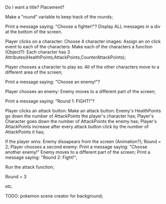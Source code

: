 Do I want a title?
  Placement?

Make a "round" variable to keep track of the rounds;

Print a message saying: "Choose a fighter!"?
  Display ALL messages in a div at the bottom of the screen.

Player clicks on a character:
  Choose 4 character images:
    Assign an on click event to each of the characters:
      Make each of the characters a function (Object?):
        Each character has 3 Attributes(HealthPoints,AttackPoints,CounterAttackPoints);

Player chooses a character to play as:
  All of the other characters move to a different area of the screen;

Print a message saying: "Choose an enemy!"?

Player chooses an enemy:
  Enemy moves to a different part of the screen;

Print a message saying: "Round 1: FIGHT!"?

Player clicks an attack button:
  Make an attack button: 
    Enemy's HealthPoints go down the number of AttackPoints the player's character has;
    Player's Character goes down the number of AttackPoints the enemy has;
    Player's AttackPoints increase after every attack button click by the number of AttackPoints it has;

If the player wins:
  Enemy dissapears from the screen (Animation?);
  Round = 2;
  Player chooses a second enemy:
    Print a message saying: "Choose another enemy!"
      Enemy moves to a different part of the screen;
  Print a message saying: "Round 2: Fight!";
    
Run the attack function;

Round = 3

etc.

    

TODO:
pokemon scene creator for background;